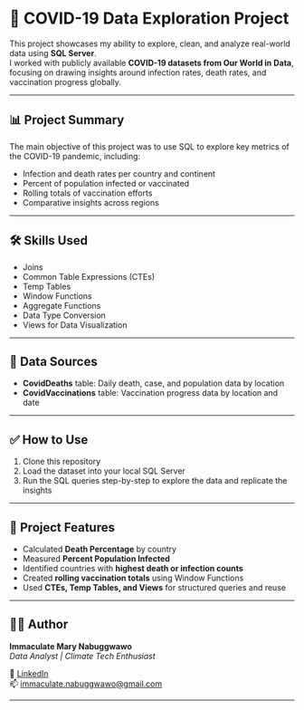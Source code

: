 # 🦠 COVID-19 Data Exploration Project

This project showcases my ability to explore, clean, and analyze real-world data using **SQL Server**.  
I worked with publicly available **COVID-19 datasets from Our World in Data**, focusing on drawing insights around infection rates, death rates, and vaccination progress globally.

---

## 📊 Project Summary

The main objective of this project was to use SQL to explore key metrics of the COVID-19 pandemic, including:

- Infection and death rates per country and continent  
- Percent of population infected or vaccinated  
- Rolling totals of vaccination efforts  
- Comparative insights across regions  

---

## 🛠 Skills Used

- Joins  
- Common Table Expressions (CTEs)  
- Temp Tables  
- Window Functions  
- Aggregate Functions  
- Data Type Conversion  
- Views for Data Visualization  

---

## 📁 Data Sources

- **CovidDeaths** table: Daily death, case, and population data by location  
- **CovidVaccinations** table: Vaccination progress data by location and date  

---

## ✅ How to Use

1. Clone this repository  
2. Load the dataset into your local SQL Server  
3. Run the SQL queries step-by-step to explore the data and replicate the insights  

---

## 📌 Project Features

- Calculated **Death Percentage** by country  
- Measured **Percent Population Infected**  
- Identified countries with **highest death or infection counts**  
- Created **rolling vaccination totals** using Window Functions  
- Used **CTEs, Temp Tables, and Views** for structured queries and reuse  

---

## 👩‍💻 Author

**Immaculate Mary Nabuggwawo**  
_Data Analyst | Climate Tech Enthusiast_

🔗 [LinkedIn](https://www.linkedin.com/in/immaculate-nabuggwawo)  
📫 immaculate.nabuggwawo@gmail.com

---

